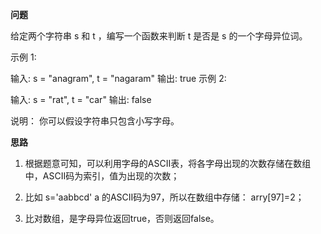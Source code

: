 **问题**

给定两个字符串 s 和 t ，编写一个函数来判断 t 是否是 s 的一个字母异位词。

示例 1:

输入: s = "anagram", t = "nagaram"
输出: true
示例 2:

输入: s = "rat", t = "car"
输出: false

说明：
你可以假设字符串只包含小写字母。


**思路**

  1. 根据题意可知，可以利用字母的ASCII表，将各字母出现的次数存储在数组中，ASCII码为索引，值为出现的次数；




2. 比如 s='aabbcd' a 的ASCII码为97，所以在数组中存储：
arry[97]=2；

3. 比对数组，是字母异位返回true，否则返回false。

